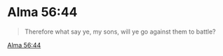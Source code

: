 # Alma 56:44

> Therefore what say ye, my sons, will ye go against them to battle?

[Alma 56:44](https://www.churchofjesuschrist.org/study/scriptures/bofm/alma/56?lang=eng&id=p44#p44)


